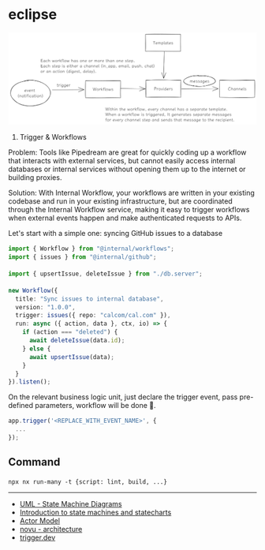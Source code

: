 # eclipse

![](./assets/imgs/architecture.png)

1. Trigger & Workflows

Problem: Tools like Pipedream are great for quickly coding up a workflow that interacts with external services, but cannot easily access internal databases or internal services without opening them up to the internet or building proxies.

Solution: With Internal Workflow, your workflows are written in your existing codebase and run in your existing infrastructure, but are coordinated through the Internal Workflow service, making it easy to trigger workflows when external events happen and make authenticated requests to APIs.

Let's start with a simple one: syncing GitHub issues to a database

```typescript
import { Workflow } from "@internal/workflows";
import { issues } from "@internal/github";

import { upsertIssue, deleteIssue } from "./db.server";

new Workflow({
  title: "Sync issues to internal database",
  version: "1.0.0",
  trigger: issues({ repo: "calcom/cal.com" }),
  run: async ({ action, data }, ctx, io) => {
    if (action === "deleted") {
      await deleteIssue(data.id);
    } else {
      await upsertIssue(data);
    }
  }
}).listen();
```

On the relevant business logic unit, just declare the trigger event, pass pre-defined parameters, workflow will be done 🎊.

```typescript
app.trigger('<REPLACE_WITH_EVENT_NAME>', {
  ...
});
```

## Command

`npx nx run-many -t {script: lint, build, ...}`

---

- [UML - State Machine Diagrams](https://www.uml-diagrams.org/state-machine-diagrams.html#choice-pseudostate)
- [Introduction to state machines and statecharts](https://xstate.js.org/docs/guides/introduction-to-state-machines-and-statecharts/)
- [Actor Model](https://www.brianstorti.com/the-actor-model/)
- [novu - architecture](https://docs.novu.co/getting-started/how-novu-works#architecture)
- [trigger.dev](https://github.com/triggerdotdev/trigger.dev)